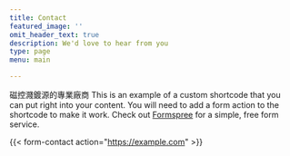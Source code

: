 ```yaml
---
title: Contact
featured_image: ''
omit_header_text: true
description: We'd love to hear from you
type: page
menu: main

---
```


磁控濺鍍源的專業廠商
This is an example of a custom shortcode that you can put right into your content. You will need to add a form action to the shortcode to make it work. Check out [Formspree](https://formspree.io/) for a simple, free form service. 

{{< form-contact action="https://example.com"  >}}
